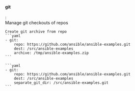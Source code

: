 #### git
:   
    Manage git checkouts of repos 

    Create git archive from repo
    ```yaml
    - git:
        repo: https://github.com/ansible/ansible-examples.git
        dest: /src/ansible-examples
        archive: /tmp/ansible-examples.zip
    ```
    
    ```yaml
    - git:
        repo: https://github.com/ansible/ansible-examples.git
        dest: /src/ansible-examples
        separate_git_dir: /src/ansible-examples.git
    ```


